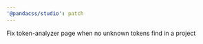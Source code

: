 ```yaml
---
'@pandacss/studio': patch
---
```


Fix token-analyzer page when no unknown tokens find in a project
